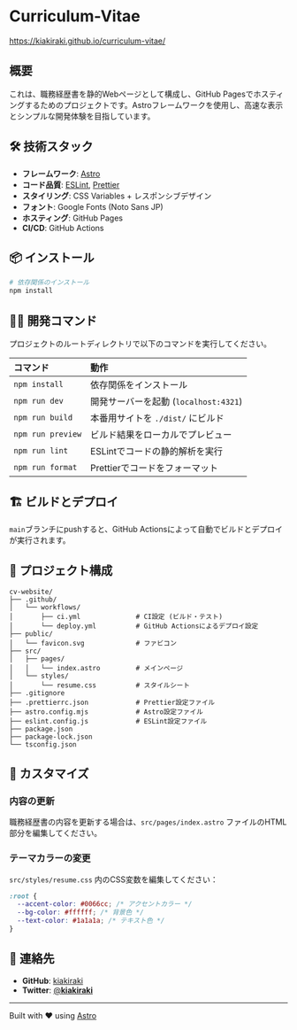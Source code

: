 # Curriculum-Vitae

https://kiakiraki.github.io/curriculum-vitae/

## 概要

これは、職務経歴書を静的Webページとして構成し、GitHub Pagesでホスティングするためのプロジェクトです。Astroフレームワークを使用し、高速な表示とシンプルな開発体験を目指しています。

## 🛠️ 技術スタック

- **フレームワーク**: [Astro](https://astro.build/)
- **コード品質**: [ESLint](https://eslint.org/), [Prettier](https://prettier.io/)
- **スタイリング**: CSS Variables + レスポンシブデザイン
- **フォント**: Google Fonts (Noto Sans JP)
- **ホスティング**: GitHub Pages
- **CI/CD**: GitHub Actions

## 📦 インストール

```bash
# 依存関係のインストール
npm install
```

## 🏃‍♂️ 開発コマンド

プロジェクトのルートディレクトリで以下のコマンドを実行してください。

| コマンド | 動作 |
| :--- | :--- |
| `npm install` | 依存関係をインストール |
| `npm run dev` | 開発サーバーを起動 (`localhost:4321`) |
| `npm run build` | 本番用サイトを `./dist/` にビルド |
| `npm run preview` | ビルド結果をローカルでプレビュー |
| `npm run lint` | ESLintでコードの静的解析を実行 |
| `npm run format`| Prettierでコードをフォーマット |

## 🏗️ ビルドとデプロイ

`main`ブランチにpushすると、GitHub Actionsによって自動でビルドとデプロイが実行されます。

## 📁 プロジェクト構成

```
cv-website/
├── .github/
│   └── workflows/
│       ├── ci.yml              # CI設定 (ビルド・テスト)
│       └── deploy.yml          # GitHub Actionsによるデプロイ設定
├── public/
│   └── favicon.svg             # ファビコン
├── src/
│   ├── pages/
│   │   └── index.astro         # メインページ
│   └── styles/
│       └── resume.css          # スタイルシート
├── .gitignore
├── .prettierrc.json            # Prettier設定ファイル
├── astro.config.mjs            # Astro設定ファイル
├── eslint.config.js            # ESLint設定ファイル
├── package.json
├── package-lock.json
└── tsconfig.json
```

## 🎨 カスタマイズ

### 内容の更新

職務経歴書の内容を更新する場合は、`src/pages/index.astro` ファイルのHTML部分を編集してください。

### テーマカラーの変更

`src/styles/resume.css` 内のCSS変数を編集してください：

```css
:root {
  --accent-color: #0066cc; /* アクセントカラー */
  --bg-color: #ffffff; /* 背景色 */
  --text-color: #1a1a1a; /* テキスト色 */
}
```

## 📧 連絡先

- **GitHub**: [kiakiraki](https://github.com/kiakiraki)
- **Twitter**: [@**__kiakiraki__**](https://twitter.com/__kiakiraki__)

---

Built with ❤️ using [Astro](https://astro.build/)